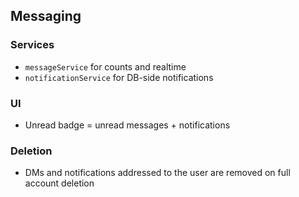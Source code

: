 ## Messaging

### Services
- `messageService` for counts and realtime
- `notificationService` for DB-side notifications

### UI
- Unread badge = unread messages + notifications

### Deletion
- DMs and notifications addressed to the user are removed on full account deletion 